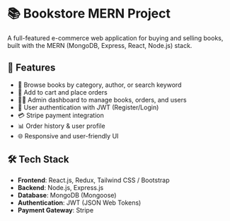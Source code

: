 # 📚 Bookstore MERN Project

A full-featured e-commerce web application for buying and selling books, built with the MERN (MongoDB, Express, React, Node.js) stack.

## 🚀 Features

- 📖 Browse books by category, author, or search keyword
- 🛒 Add to cart and place orders
- 👨‍💼 Admin dashboard to manage books, orders, and users
- 🔐 User authentication with JWT (Register/Login)
- 💳 Stripe payment integration
- 📊 Order history & user profile
- 🌐 Responsive and user-friendly UI

## 🛠️ Tech Stack

- **Frontend**: React.js, Redux, Tailwind CSS / Bootstrap
- **Backend**: Node.js, Express.js
- **Database**: MongoDB (Mongoose)
- **Authentication**: JWT (JSON Web Tokens)
- **Payment Gateway**: Stripe


